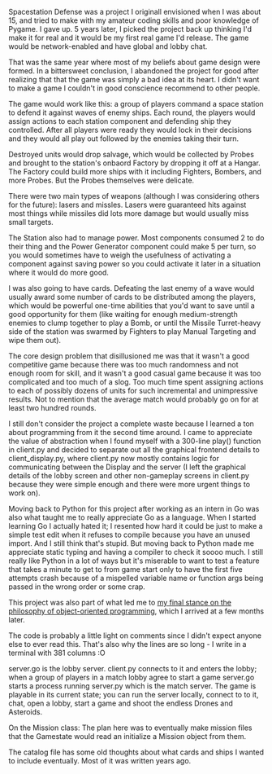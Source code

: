 Spacestation Defense was a project I originall envisioned when I was about 15, and tried to make with my amateur coding skills and poor knowledge of Pygame. I gave up. 5 years later, I picked the project back up thinking I'd make it for real and it would be my first real game I'd release.
The game would be network-enabled and have global and lobby chat.

That was the same year where most of my beliefs about game design were formed. In a bittersweet conclusion, I abandoned the project for good after realizing that that the game was simply a bad idea at its heart. I didn't want to make a game I couldn't in good conscience recommend to other people.

The game would work like this: a group of players command a space station to defend it against waves of enemy ships. Each round, the players would assign actions to each station component and defending ship they controlled. After all players were ready they would lock in their decisions and they would all play out followed by the enemies taking their turn.

Destroyed units would drop salvage, which would be collected by Probes and brought to the station's onbaord Factory by dropping it off at a Hangar. The Factory could build more ships with it including Fighters, Bombers, and more Probes. But the Probes themselves were delicate.

There were two main types of weapons (although I was considering others for the future): lasers and missles. Lasers were guaranteed hits against most things while missiles did lots more damage but would usually miss small targets.

The Station also had to manage power. Most components consumed 2 to do their thing and the Power Generator component could make 5 per turn, so you would sometimes have to weigh the usefulness of activating a component against saving power so you could activate it later in a situation where it would do more good.

I was also going to have cards. Defeating the last enemy of a wave would usually award some number of cards to be distributed among the players, which would be powerful one-time abilities that you'd want to save until a good opportunity for them (like waiting for enough medium-strength enemies to clump together to play a Bomb, or until the Missile Turret-heavy side
of the station was swarmed by Fighters to play Manual Targeting and wipe them out).

The core design problem that disillusioned me was that it wasn't a good competitive game because there was too much randomness and not enough room for skill, and it wasn't a good casual game because it was too complicated and too much of a slog.
Too much time spent assigning actions to each of possibly dozens of units for such incremental and unimpressive results. Not to mention that the average match would probably go on for at least two hundred rounds.

I still don't consider the project a complete waste because I learned a ton about programming from it the second time around. I came to appreciate the value of abstraction when I found myself with a 300-line play() function in client.py and decided to separate out all the graphical frontend
details to client_display.py, where client.py now mostly contains logic for communicating between the Display and the server (I left the graphical details of the lobby screen and other non-gameplay screens in client.py because they were simple enough and there were more urgent things to work on).

Moving back to Python for this project after working as an intern in Go was also what taught me to really appreciate Go as a language. When I started learning Go I actually hated it; I resented how hard it could be just to make a simple test edit when it refuses to compile because you have an unused import.
And I still think that's stupid. But moving back to Python made me appreciate static typing and having a compiler to check it soooo much. I still really like Python in a lot of ways but it's miserable to want to test a feature that takes a minute to get to from game start only to have the first five
attempts crash because of a mispelled variable name or function args being passed in the wrong order or some crap.

This project was also part of what led me to [my final stance on the philosophy of object-oriented programming](https://yujiri.xyz/computing/oop.html), which I arrived at a few months later.

The code is probably a little light on comments since I didn't expect anyone else to ever read this. That's also why the lines are so long - I write in a terminal with 381 columns :O

server.go is the lobby server. client.py connects to it and enters the lobby; when a group of players in a match lobby agree to start a game server.go starts a process running server.py which is the match server.
The game is playable in its current state; you can run the server locally, connect to to it, chat, open a lobby, start a game and shoot the endless Drones and Asteroids.

On the Mission class:
	The plan here was to eventually make mission files that the Gamestate would read an initialize a Mission object from them.

The catalog file has some old thoughts about what cards and ships I wanted to include eventually. Most of it was written years ago.
